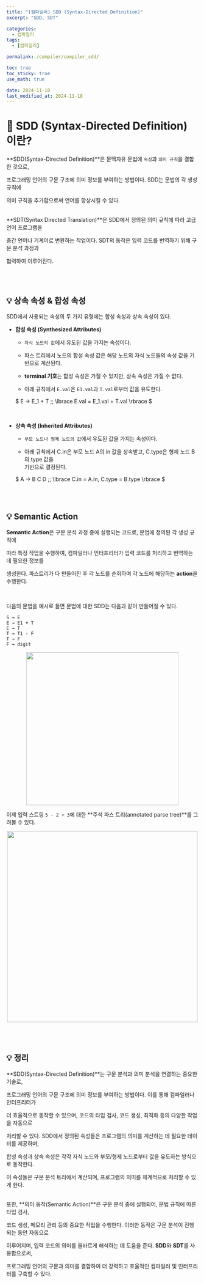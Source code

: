 ```yaml
---
title: "[컴파일러] SDD (Syntax-Directed Definition)"
excerpt: "SDD, SDT"

categories:
  - 컴파일러
tags:
  - [컴파일러]

permalink: /compiler/compiler_sdd/

toc: true
toc_sticky: true
use_math: true

date: 2024-11-18
last_modified_at: 2024-11-18
---
```


# 👑 SDD (Syntax-Directed Definition) 이란?

**SDD(Syntax-Directed Definition)**은 문맥자유 문법에 `속성`과 `의미 규칙`을 결합한 것으로, <br>

프로그래밍 언어의 구문 구조에 의미 정보를 부여하는 방법이다. SDD는 문법의 각 생성 규칙에 <br>

의미 규칙을 추가함으로써 언어를 향상시킬 수 있다. <br><br>

**SDT(Syntax Directed Translation)**은 SDD에서 정의된 의미 규칙에 따라 고급 언어 프로그램을 <br>

중간 언어나 기계어로 변환하는 작업이다. SDT의 동작은 입력 코드를 번역하기 위해 구문 분석 과정과 <br>

협력하여 이루어진다.

<br><br>

## 💡 상속 속성 & 합성 속성

SDD에서 사용되는 속성의 두 가지 유형에는 합성 속성과 상속 속성이 있다.

- **합성 속성 (Synthesized Attributes)**

  + `자식 노드의 값`에서 유도된 값을 가지는 속성이다.

  + 파스 트리에서 노드의 합성 속성 값은 해당 노드의 자식 노드들의 속성 값을 기반으로 계산된다.

  + **terminal 기호**는 합성 속성은 가질 수 있지만, 상속 속성은 가질 수 없다.

  + 아래 규칙에서 `E.val`은 `E1.val`과 `T.val`로부터 값을 유도한다.

  $ E → E_1 + T \;\; \lbrace E.val = E_1.val + T.val \rbrace $

<br>

- **상속 속성 (Inherited Attributes)**

  + `부모 노드나 형제 노드의 값`에서 유도된 값을 가지는 속성이다.

  + 아래 규칙에서 C.in은 부모 노드 A의 in 값을 상속받고, C.type은 형제 노드 B의 type 값을 <br>
    기반으로 결정된다.

  $ A → B C D \;\; \lbrace C.in = A.in, C.type = B.type \rbrace $  

<br><br>

## 💡 Semantic Action

**Semantic Action**은 구문 분석 과정 중에 실행되는 코드로, 문법에 정의된 각 생성 규칙에 <br>

따라 특정 작업을 수행하여, 컴파일러나 인터프리터가 입력 코드를 처리하고 번역하는 데 필요한 정보를 <br>

생성한다. 파스트리가 다 만들어진 후 각 노드를 순회하며 각 노드에 해당하는 **action**을 수행한다.

<br>

다음의 문법을 예시로 들면 문법에 대한 SDD는 다음과 같이 만들어질 수 있다.

```
S → E
E → E1 + T
E → T
T → T1 - F
T → F
F → digit
```

<center><img src="https://github.com/user-attachments/assets/4bb68cbc-c984-4c25-9c89-12bd464e5549" width="400"></center>

이제 입력 스트링 `5 - 2 + 3`에 대한 **주석 파스 트리(annotated parse tree)**를 그려볼 수 있다.

<center><img src="https://github.com/user-attachments/assets/982b00c9-bc2d-4e08-8a9e-3584cb4f6dfc" width="500"></center>

<br><br>

## 💡 정리

**SDD(Syntax-Directed Definition)**는 구문 분석과 의미 분석을 연결하는 중요한 기술로, <br>

프로그래밍 언어의 구문 구조에 의미 정보를 부여하는 방법이다. 이를 통해 컴파일러나 인터프리터가 <br>

더 효율적으로 동작할 수 있으며, 코드의 타입 검사, 코드 생성, 최적화 등의 다양한 작업을 자동으로 <br>

처리할 수 있다. SDD에서 정의된 속성들은 프로그램의 의미를 계산하는 데 필요한 데이터를 제공하며, <br>

합성 속성과 상속 속성은 각각 자식 노드와 부모/형제 노드로부터 값을 유도하는 방식으로 동작한다. <br>

이 속성들은 구문 분석 트리에서 계산되며, 프로그램의 의미를 체계적으로 처리할 수 있게 한다. <br><br>

또한, **의미 동작(Semantic Action)**은 구문 분석 중에 실행되어, 문법 규칙에 따른 타입 검사, <br>

코드 생성, 메모리 관리 등의 중요한 작업을 수행한다. 이러한 동작은 구문 분석이 진행되는 동안 자동으로 <br>

이루어지며, 입력 코드의 의미를 올바르게 해석하는 데 도움을 준다. **SDD**와 **SDT**를 사용함으로써, <br>

프로그래밍 언어의 구문과 의미를 결합하여 더 강력하고 효율적인 컴파일러 및 인터프리터를 구축할 수 있다.

